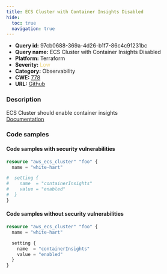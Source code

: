 ```yaml
---
title: ECS Cluster with Container Insights Disabled
hide:
  toc: true
  navigation: true
---
```


<style>
  .highlight .hll {
    background-color: #ff171742;
  }
  .md-content {
    max-width: 1100px;
    margin: 0 auto;
  }
</style>

-   **Query id:** 97cb0688-369a-4d26-b1f7-86c4c91231bc
-   **Query name:** ECS Cluster with Container Insights Disabled
-   **Platform:** Terraform
-   **Severity:** <span style="color:#edd57e">Low</span>
-   **Category:** Observability
-   **CWE:** <a href="https://cwe.mitre.org/data/definitions/778.html" onclick="newWindowOpenerSafe(event, 'https://cwe.mitre.org/data/definitions/778.html')">778</a>
-   **URL:** [Github](https://github.com/Checkmarx/kics/tree/master/assets/queries/terraform/aws/ecs_cluster_container_insights_disabled)

### Description
ECS Cluster should enable container insights<br>
[Documentation](https://registry.terraform.io/providers/hashicorp/aws/latest/docs/resources/ecs_cluster#setting)

### Code samples
#### Code samples with security vulnerabilities
```tf title="Positive test num. 1 - tf file" hl_lines="1"
resource "aws_ecs_cluster" "foo" {
  name = "white-hart"

#  setting {
#    name  = "containerInsights"
#    value = "enabled"
#  }
}

```


#### Code samples without security vulnerabilities
```tf title="Negative test num. 1 - tf file"
resource "aws_ecs_cluster" "foo" {
  name = "white-hart"

  setting {
    name  = "containerInsights"
    value = "enabled"
  }
}

```
